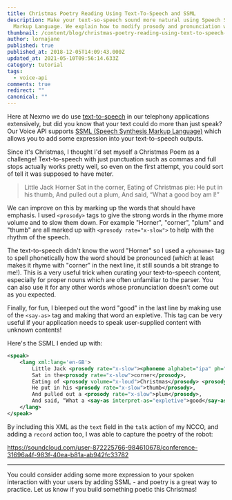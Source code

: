 ```yaml
---
title: Christmas Poetry Reading Using Text-To-Speech and SSML
description: Make your text-so-speech sound more natural using Speech Synthesis
  Markup Language. We explain how to modify prosody and pronunciation with SSML.
thumbnail: /content/blog/christmas-poetry-reading-using-text-to-speech-dr/Christmas-Poetry-Reading-Using-Text-To-Speech.png
author: lornajane
published: true
published_at: 2018-12-05T14:09:43.000Z
updated_at: 2021-05-10T09:56:14.633Z
category: tutorial
tags:
  - voice-api
comments: true
redirect: ""
canonical: ""
---
```

Here at Nexmo we do use [text-to-speech](https://developer.nexmo.com/voice/voice-api/guides/text-to-speech) in our telephony applications extensively, but did you know that your text could do more than just speak? Our Voice API supports [SSML (Speech Synthesis Markup Language)](https://www.w3.org/TR/speech-synthesis/) which allows you to add some expression into your text-to-speech outputs.

Since it's Christmas, I thought I'd set myself a Christmas Poem as a challenge! Text-to-speech with just punctuation such as commas and full stops actually works pretty well, so even on the first attempt, you could sort of tell it was supposed to have meter.

> Little Jack Horner 
> Sat in the corner, 
> Eating of Christmas pie: 
> He put in his thumb, 
> And pulled out a plum, 
> And said, “What a good boy am I!”

We can improve on this by marking up the words that should have emphasis. I used `<prosody>` tags to give the strong words in the rhyme more volume and to slow them down. For example "Horner", "corner", "plum" and "thumb" are all marked up with `<prosody rate="x-slow">` to help with the rhythm of the speech.

The text-to-speech didn't know the word "Horner" so I used a `<phoneme>` tag to spell phonetically how the word should be pronounced (which at least makes it rhyme with "corner" in the next line, it still sounds a bit strange to me!). This is a very useful trick when curating your text-to-speech content, especially for proper nouns which are often unfamiliar to the parser. You can also use it for any other words whose pronunciation doesn't come out as you expected.

Finally, for fun, I bleeped out the word "good" in the last line by making use of the `<say-as>` tag and making that word an expletive. This tag can be very useful if your application needs to speak user-supplied content with unknown contents!

Here's the SSML I ended up with:

```xml
<speak>
    <lang xml:lang='en-GB'>
        Little Jack <prosody rate="x-slow"><phoneme alphabet="ipa" ph="ˈhɔːnə">Horner</phoneme></prosody>,
        Sat in the<prosody rate="x-slow">corner</prosody>,
        Eating of <prosody volume="x-loud">Christmas</prosody> <prosody rate="x-slow">pie:</prosody>
        He put in his <prosody rate="x-slow">thumb</prosody>,
        And pulled out a <prosody rate="x-slow">plum</prosody>,
        And said, “What a <say-as interpret-as="expletive">good</say-as> boy am <prosody rate="x-slow">I</prosody>!”
    </lang>
</speak>
```

By including this XML as the `text` field in the `talk` action of my NCCO, and adding a `record` action too, I was able to capture the poetry of the robot:

https://soundcloud.com/user-872225766-984610678/conference-31696a4f-983f-40ea-b81a-ab942fc33782

- - -

You could consider adding some more expression to your spoken interaction with your users by adding SSML - and poetry is a great way to practice. Let us know if you build something poetic this Christmas!
